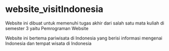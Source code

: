 # website_visitIndonesia

Website ini dibuat untuk memenuhi tugas akhir dari salah satu mata kuliah di semester 3 yaitu Pemrograman Website

Website ini bertema pariwisata di Indonesia yang berisi informasi mengenai Indonesia dan tempat wisata di Indonesia
